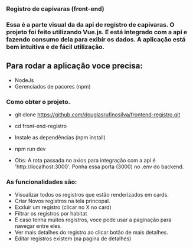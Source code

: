 ### Registro de capivaras (front-end)

### Essa é a parte visual da da api de registro de capivaras. O projeto foi feito utilizando Vue.js. E está integrado com a api e fazendo consumo dela para exibir os dados. A aplicação está bem intuitiva e de fácil utilização.

## Para rodar a aplicação voce precisa:

- NodeJs
- Gerenciados de pacores (npm)

### Como obter o projeto.

- git clone https://github.com/douglasrufinosilva/frontend-registro.git
- cd front-end-registro
- Instale as dependências (npm install)
- npm run dev

- Obs: A rota passada no axios para integração com a api é 'http://localhost:3000'. Ponha essa porta (3000) no .env do backend.

### As funcionalidades são:

- Visualizar todos os registros que estão renderizados em cards.
- Criar Novos registros na tela princopal.
- Exxluir um registro (clicar no X no card)
- Filtrar os registros por habitat
- E caso tenha muitos registros, voce pode usar a paginação para navegar entre eles.
- Ver mais detalhes do registro ao clicar botão de mais detalhes.
- Editar registros existem (na pagina de detalhes)
